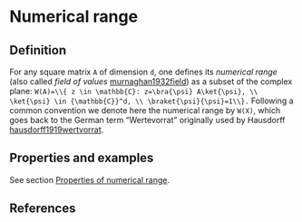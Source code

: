 # Numerical range

## Definition

For any square matrix `A` of dimension `d`, one defines its *numerical
range* (also called *field of values* [murnaghan1932field](@cite)) as a
subset of the complex plane: `W(A)=\\{ z \in \mathbb{C}: z=\bra{\psi}
A\ket{\psi}, \\ \ket{\psi} \in {\mathbb{C}}^d, \\
\braket{\psi}{\psi}=1\\}.` Following a common convention we denote here
the numerical range by `W(X)`, which goes back to the German term
“Wertevorrat” originally used by Hausdorff
[hausdorff1919wertvorrat](@cite).

## Properties and examples

See section [Properties of numerical
range](/numerical-range/properties).

## References
